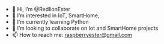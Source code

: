 - 👋 Hi, I’m @RedlionEster
- 👀 I’m interested in IoT, SmartHome, 
- 🌱 I’m currently learning Python
- 💞️ I’m looking to collaborate on Iot and SmartHome projects
- 📫 How to reach me: raspberryester@gmail.com

<!---
RedlionEster/RedlionEster is a ✨ special ✨ repository because its `README.md` (this file) appears on your GitHub profile.
You can click the Preview link to take a look at your changes.
--->
